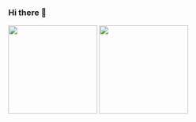 ### Hi there 👋

<!--
**faathirmashar/faathirmashar** is a ✨ _special_ ✨ repository because its `README.md` (this file) appears on your GitHub profile.

Here are some ideas to get you started:

- 🔭 I’m currently working on ...
- 🌱 I’m currently learning ...
- 👯 I’m looking to collaborate on ...
- 🤔 I’m looking for help with ...
- 💬 Ask me about ...
- 📫 How to reach me: ...
- 😄 Pronouns: ...
- ⚡ Fun fact: ...
-->

<img height="180em" src="https://github-readme-stats-eight-theta.vercel.app/api?username=faathirmashar&show_icons=true&theme=dark&include_all_commits=true&count_private=true&icon_color=1C68C5"/>
<img height="180em" src="https://github-readme-stats-eight-theta.vercel.app/api/top-langs/?username=faathirmashar&layout=compact&langs_count=8&theme=dark"/>
